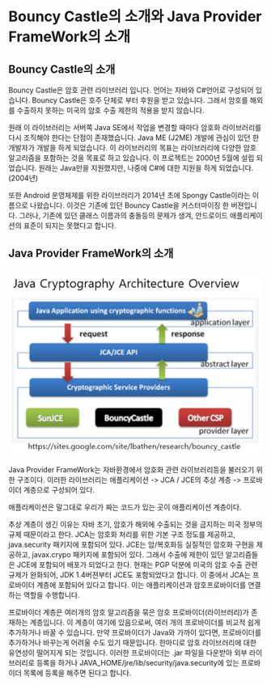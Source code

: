 # Bouncy Castle의 소개와 Java Provider FrameWork의 소개

## Bouncy Castle의 소개
Bouncy Castle은 암호 관련 라이브러리 입니다. 언어는 자바와 C#언어로 구성되어 있습니다.
Bouncy Castle은 호주 단체로 부터 후원을 받고 있습니다. 
그래서 암호를 해외를 수출하지 못하는 미국의 암호 수출 제한의 적용을 받지 않습니다.

원래 이 라이브러리는 서버쪽 Java SE에서 작업을 변경할 때마다 암호화 라이브러리를 다시 조직해야 한다는 단점이 존재했습니다.
Java ME (J2ME) 개발에 관심이 있던 한 개발자가 개발을 하게 되었습니다. 
이 라이브러리의 목표는 라이브러리에 다양한 암호 알고리즘을 포함하는 것을 목표로 하고 있습니다.
이 프로젝트는 2000년 5월에 설립 되었습니다. 
원래는 Java만을 지원했지만, 나중에 C#에 대한 지원을 하게 되었습니다.(2004년)

또한 Android 운영체제를 위한 라이브러리가 2014년 초에 Spongy Castle이라는 이름으로 나왔습니다.
이것은 기존에 있던 Bouncy Castle을 커스터마이징 한 버젼입니다.
그러나, 기존에 있던 클래스 이름과의 충돌등의 문제가 생겨, 안드로이드 애플리케이션의 표준이 되지는 못했다고 합니다. 

## Java Provider FrameWork의 소개
![JAVA_Cryptography_Architecture_OverView](./img/JAVA_Cryptography_Architecture_OverView.PNG)
---------------------
Java Provider FrameWork는 자바환경에서 암호화 관련 라이브러리등을 불러오기 위한 구조이다.
이러한 라이브러리는 애플리케이션 -> JCA / JCE의 추상 계층 -> 프로바이더 계층으로 구성되어 있다.

애플리케이션은 말그대로 우리가 짜는 코드가 있는 곳이 애플리케이션 계층이다.

추상 계층이 생긴 이유는 자바 초기, 암호가 해외에 수출되는 것을 금지하는 미국 정부의 규제 때문이라고 한다.
JCA는 암호화 처리를 위한 기본 구조 정도를 제공하고, java.security 패키지에 포함되어 있다.
JCE는 암/복호화등 실질적인 암호화 구현을 제공하고, javax.crypo 패키지에 포함되어 있다.
그래서 수출에 제한이 있던 알고리즘들은 JCE에 포함되어 배포가 되었다고 한다.
현재는 PGP 덕분에 미국의 암호 수출 관련 규제가 완화되어, JDK 1.4버젼부터 JCE도 포함되었다고 합니다.
이 중에서 JCA는 프로바이더 계층에 포함되어 있다고 합니다.
이는 애플리케이션과 암호프로바이더를 연결하는 역할을 수행합니다.

프로바이더 계층은 여러개의 암호 알고리즘을 묶은 암호 프로바이더(라이브러리)가 존재하는 계층입니다.
이 계층이 여기에 있음으로써, 여러 개의 프로바이더를 비교적 쉽게 추가하거나 바꿀 수 있습니다.
만약 프로바이더가 Java와 가까이 있다면, 프로바이더를 추가하거나 바꾸는게 어려울 수도 있기 때문입니다. 한마디로 암호 라이브러리에 대한 유연성이 떨어지게 되는 것입니다.
이러한 프로바이더는 .jar 파일을 다운받아 외부 라이브러리로 등록을 하거나 JAVA_HOME/jre/lib/security/java.security에 있는 프로바이더 목록에 등록을 해주면 된다고 합니다.